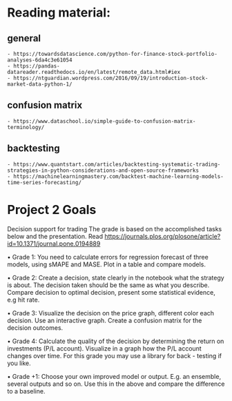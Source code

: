 # Reading material:
## general
    - https://towardsdatascience.com/python-for-finance-stock-portfolio-analyses-6da4c3e61054
    - https://pandas-datareader.readthedocs.io/en/latest/remote_data.html#iex
    - https://ntguardian.wordpress.com/2016/09/19/introduction-stock-market-data-python-1/
## confusion matrix
    - https://www.dataschool.io/simple-guide-to-confusion-matrix-terminology/
## backtesting
    - https://www.quantstart.com/articles/backtesting-systematic-trading-strategies-in-python-considerations-and-open-source-frameworks
    - https://machinelearningmastery.com/backtest-machine-learning-models-time-series-forecasting/

# Project 2 Goals
 
Decision support for trading
The grade is based on the accomplished tasks below and the presentation. Read 
https://journals.plos.org/plosone/article?id=10.1371/journal.pone.0194889

• Grade 1: You need to calculate errors for regression forecast of three models, using sMAPE and MASE. Plot in a table and compare models. 

• Grade 2: Create a decision, state clearly in the notebook what the strategy is about. The decision taken should be the same as what you describe. Compare decision to optimal decision, present some statistical evidence, e.g hit rate.

• Grade 3: Visualize the decision on the price graph, different color each decision. Use an interactive graph. Create a confusion matrix for the decision outcomes.

• Grade 4: Calculate the quality of the decision by determining the return on investments (P/L account). Visualize in a graph how the P/L account changes over time. For this grade you may use a library for back - testing if you like.

• Grade +1: Choose your own improved model or output. E.g. an ensemble, several outputs and so on. Use this in the above and compare the difference to a baseline.
